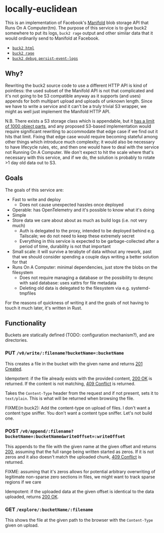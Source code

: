 # locally-euclidean

This is an implementation of Facebook's [Manifold] blob storage API that Runs On A Computer(tm).
The purpose of this service is to give buck2 somewhere to put its logs, `buck2 rage` output and other similar data that it would ordinarily send to Manifold at Facebook.

- [`buck2 html`](https://github.com/facebook/buck2/blob/ca732304bc0baba82adc3dc5c2ddfebb871df5cc/app/buck2_server_commands/src/html.rs#L44-L51)
- [`buck2 rage`](https://github.com/facebook/buck2/blob/1ac3d816e97e5b069bc4c4a9349be6c80e8c93f0/app/buck2_client/src/commands/rage/manifold.rs#L51-L64)
- [`buck2 debug persist-event-logs`](https://github.com/facebook/buck2/blob/fc110050fc5c383dadefa376b6093ea770d4bcb1/app/buck2_event_log/src/write.rs#L261-L264)

[Manifold]: https://www.youtube.com/watch?v=tddb-zbmnTo

## Why?

Rewriting the buck2 source code to use a different HTTP API is kind of pointless: the used subset of the Manifold API is not that complicated and it's not going to be S3 compatible anyway as it supports (and uses) appends for both multipart upload and uploads of unknown length.
Since we have to write a service and it can't be a truly trivial S3 wrapper, we might as well just implement the Manifold HTTP API.

N.B. There exists a S3 storage class which is appendable, but it [has a limit of 1000 object parts][s3-appends], and any proposed S3-based implementation would require significant rewriting to accommodate that edge case if we find out it hits that limit.
Fixing that edge case would require becoming stateful among other things which introduce much complexity; it would also be necessary to have lifecycle rules, etc, and then one would have to deal with the service not Running On A Computer.
We don't expect to hit the scale where that's necessary with this service, and if we do, the solution is probably to rotate >1 day old data out to S3.

[s3-appends]: https://docs.aws.amazon.com/AmazonS3/latest/userguide/directory-buckets-objects-append.html

## Goals

The goals of this service are:
* Fast to write and deploy
  * Does not cause unexpected hassles once deployed
* Operable: has OpenTelemetry and it's possible to know what it's doing
* Simple
* Store data we care about about as much as build logs (i.e. not very much)
  * Auth is delegated to the proxy, intended to be deployed behind e.g. Tailscale; we do not need to keep these extremely secret
  * Everything in this service is expected to be garbage-collected after a period of time, durability is not that important
* Small scale: it will survive a terabyte of data without any rework, past that we should consider spending a couple days writing a better solution for that
* Runs On A Computer: minimal dependencies, just store the blobs on the filesystem
  * Does not require managing a database or the possibility to desync with said database: uses xattrs for file metadata
  * Deleting old data is delegated to the filesystem via e.g. systemd-tmpfiles

For the reasons of quickness of writing it and the goals of not having to touch it much later, it's written in Rust.

## Functionality

Buckets are statically defined (TODO: configuration mechanism?), and are directories.

### PUT `/v0/write/:filename?bucketName=:bucketName`

This creates a file in the bucket with the given name and returns [201 Created][http201].

Idempotent: if the file already exists with the provided content, [200 OK][http200] is returned.
If the content is not matching, [409 Conflict][http409] is returned.

Takes the `Content-Type` header from the request and if not present, sets it to `text/plain`.
This is what will be returned when browsing the file.

FIXME(in buck2): Add the content-type on upload of files. I don't want a content type sniffer. You don't want a content type sniffer. Let's not build one.

### POST `/v0/append/:filename?bucketName=:bucketName&writeOffset=:writeOffset`

This appends to the file with the given name at the given offset and returns [200][http200], assuming that the full range being written started as zeros.
If it is not zeros and it also doesn't match the uploaded chunk, [409 Conflict][http409] is returned.

FIXME: assuming that it's zeros allows for potential arbitrary overwriting of legitimate non-sparse zero sections in files, we might want to track sparse regions if we care

Idempotent: if the uploaded data at the given offset is identical to the data uploaded, returns [200 OK][http200].

[http200]: https://http.cat/status/200
[http201]: https://http.cat/status/201
[http409]: https://http.cat/status/409

### GET `/explore/:bucketName/:filename`

This shows the file at the given path to the browser with the `Content-Type` given on upload.
